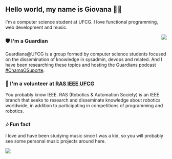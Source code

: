 ## Hello world, my name is Giovana 👋🏼

I'm a computer science student at UFCG. I love functional programming, web development and music.

<p align="center"> 
 <a><img align="right" src="https://github.com/giovanaBritoOliveira/giovanabritooliveira/blob/main/Ef1OtnwXsAAyJzC-removebg-preview.png" /></a>
</p> 

### 🛡️ I'm a Guardian
Guardians@UFCG is a group formed by computer science students focused on the dissemination of knowledge in sysadmin, devops and related.
And I have been researching these topics and hosting the Guardians podcast [#ChamaOSuporte](https://anchor.fm/chamaosuporte).
 
### 🦾 I'm a volunteer at [RAS IEEE UFCG](https://github.com/ras-ufcg)
You probably know IEEE. RAS (Robotics & Automation Society) is an IEEE branch that seeks to research and disseminate knowledge about robotics worldwide, in addition to participating in competitions of programming and robotics.

### 🎶 Fun fact
I love and have been studying music since I was a kid, so you will probably see some personal music projects around here.

<p align="left"> 
 <a><img align="left" src="https://github-readme-stats.vercel.app/api?username=giovanabritooliveira&show_icons=true&" /></a>
</p> 
